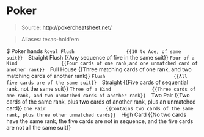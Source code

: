 # Poker

> Source: http://pokercheatsheet.net/

> Aliases: texas-hold'em

$ Poker hands
    `Royal Flush                   {{10 to Ace, of same suit}} 
    `Straight Flush                {{Any sequence of five in the same suit}} 
    `Four of a Kind                {{Four cards of one rank,and one unmatched card of another rank}} 
    `Full House                    {{Three matching cards of one rank, and two matching cards of another rank}} 
    `Flush                         {{All five cards are of the same suit}} 
    `Straight                      {{Five cards of sequential rank, not the same suit}} 
    `Three of a Kind               {{Three cards of one rank, and two unmatched cards of another rank}} 
    `Two Pair                      {{Two cards of the same rank, plus two cards of another rank, plus an unmatched card}} 
    `One Pair                      {{Contains two cards of the same rank, plus three other unmatched cards}} 
    `High Card                     {{No two cards have the same rank, the five cards are not in sequence, and the five cards are not all the same suit}} 

